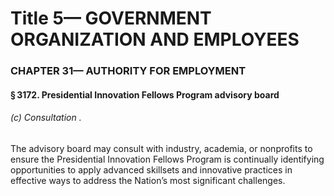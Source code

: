 
# Title 5— GOVERNMENT ORGANIZATION AND EMPLOYEES
### CHAPTER 31— AUTHORITY FOR EMPLOYMENT
#### § 3172. Presidential Innovation Fellows Program advisory board
###### (c) Consultation .

The advisory board may consult with industry, academia, or nonprofits to ensure the Presidential Innovation Fellows Program is continually identifying opportunities to apply advanced skillsets and innovative practices in effective ways to address the Nation’s most significant challenges.

